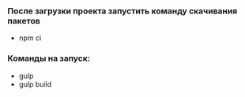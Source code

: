### После загрузки проекта запустить команду скачивания пакетов 
- npm ci

### Команды на запуск:
- gulp
- gulp build
